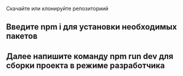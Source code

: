Скачайте или клонируйте репозиториий
## Введите npm i для установки необходимых пакетов
## Далее напишите команду npm run dev для сборки проекта в режиме разработчика

